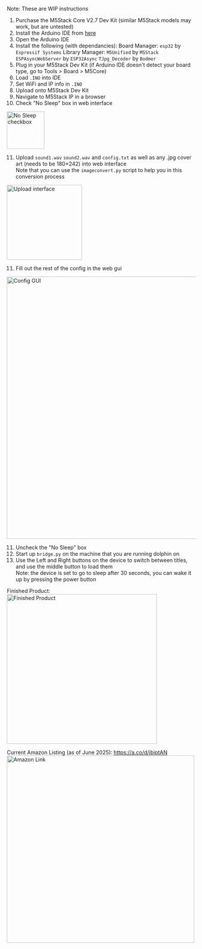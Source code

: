 Note: These are WIP instructions
1. Purchase the M5Stack Core V2.7 Dev Kit (similar M5Stack models may work, but are untested)  
2. Install the Arduino IDE from [here](https://www.arduino.cc/en/software/)
3. Open the Arduino IDE
4. Install the following (with dependancies):
     Board Manager:
     `esp32` by `Espressif Systems`
     Library Manager:
     `M5Unified` by `M5Stack`
     `ESPAsyncWebServer` by `ESP32Async`
     `TJpg_Decoder` by `Bodmer`
5. Plug in your M5Stack Dev Kit (if Arduino IDE doesn't detect your board type, go to Tools > Board > M5Core) 
6. Load `.INO` into IDE  
7. Set WiFi and IP info in `.INO`  
8. Upload onto M5Stack Dev Kit  
9. Navigate to M5Stack IP in a browser  
10. Check "No Sleep" box in web interface  

   <img src="https://github.com/user-attachments/assets/f34641c3-7736-4afc-afc5-8d2557484f17" alt="No Sleep checkbox" width="100px" />

11. Upload `sound1.wav` `sound2.wav` and `config.txt` as well as any .jpg cover art (needs to be 180×242) into web interface  
   Note that you can use the `imageconvert.py` script to help you in this conversion process  

   <img src="https://github.com/user-attachments/assets/4045c072-2c27-4b15-a733-af693d3fdf87" alt="Upload interface" width="200px" />

11. Fill out the rest of the config in the web gui  

   <img src="https://github.com/user-attachments/assets/bee80089-f084-4042-b55e-7bc569ac1bdc" alt="Config GUI" width="700px" />

11. Uncheck the "No Sleep" box  
12. Start up `bridge.py` on the machine that you are running dolphin on  
13. Use the Left and Right buttons on the device to switch between titles, and use the middle button to load them  
    Note: the device is set to go to sleep after 30 seconds, you can wake it up by pressing the power button  

Finished Product:  
<img src="https://github.com/user-attachments/assets/d3ff5e99-c6c9-433e-a7ec-23bbc23a16b5" alt="Finished Product" width="400px" />

Current Amazon Listing (as of June 2025): https://a.co/d/jbjptAN  
<img src="https://github.com/user-attachments/assets/9854b377-71f5-4549-938f-8c1be427becd" alt="Amazon Link" width="500px" />
